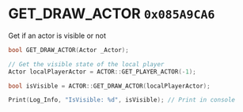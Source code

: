 # GET_DRAW_ACTOR `0x085A9CA6`

Get if an actor is visible or not

```cpp
bool GET_DRAW_ACTOR(Actor _Actor);
```

```cpp
// Get the visible state of the local player
Actor localPlayerActor = ACTOR::GET_PLAYER_ACTOR(-1);

bool isVisible = ACTOR::GET_DRAW_ACTOR(localPlayerActor);

Print(Log_Info, "IsVisible: %d", isVisible); // Print in console
```